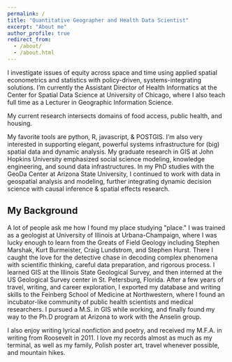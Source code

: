 ```yaml
---
permalink: /
title: "Quantitative Geographer and Health Data Scientist"
excerpt: "About me"
author_profile: true
redirect_from: 
  - /about/
  - /about.html
---
```


I investigate issues of equity across space and time using applied spatial econometrics and statistics with policy-driven, systems-integrating solutions. I’m currently the Assistant Director of Health Informatics at the Center for Spatial Data Science at University of Chicago, where I also teach full time as a Lecturer in Geographic Information Science.

My current research intersects domains of food access, public health, and housing.

My favorite tools are python, R, javascript, & POSTGIS. I’m also very interested in supporting elegant, powerful systems infrastructure for (big) spatial data and dynamic analysis. My graduate research in GIS at John Hopkins University emphasized social science modeling, knowledge engineering, and sound data infrastructures. In my PhD studies with the GeoDa Center at Arizona State University, I continued to work with data in geospatial analysis and modeling, further integrating dynamic decision science with causal inference & spatial effects research.


My Background
-------
A lot of people ask me how I found my place studying "place." I was trained as a geologist at University of Illinois at Urbana-Champaign, where I was lucky enough to learn from the Greats of Field Geology including Stephen Marshak, Kurt Burmeister, Craig Lundstrom, and Stephen Hurst. There I caught the love for the detective chase in decoding complex phenomena with scientific thinking, careful data preparation, and rigorous process. I learned GIS at the Illinois State Geological Survey, and then interned at the US Geological Survey center in St. Petersburg, Florida. After a few years of travel, writing, and career exploration, I exported my database and writing skills to the Feinberg School of Medicine at Northwestern, where I found an incubator-like community of public health scientists and medical researchers. I pursued a M.S. in GIS while working, and finally found my way to the Ph.D program at Arizona to work with the Anselin group. 

I also enjoy writing lyrical nonfiction and poetry, and received my M.F.A. in writing from Roosevelt in 2011. I love my records almost as much as my terminal, as well as my family, Polish poster art, travel whenever possible, and mountain hikes.


